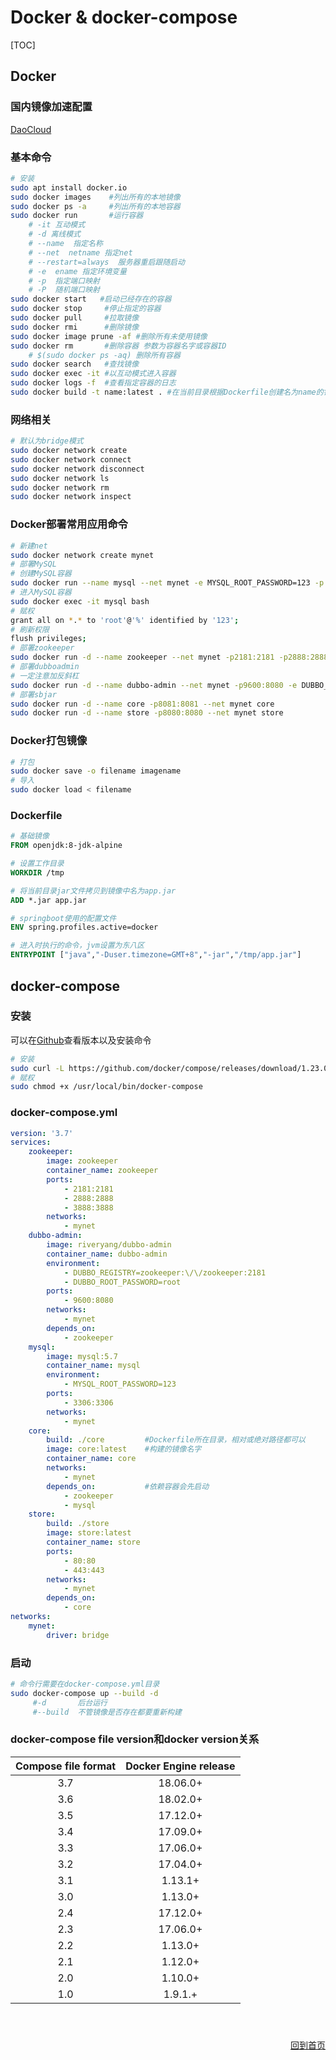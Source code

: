 # Docker & docker-compose

[TOC]

## Docker

### 国内镜像加速配置

[DaoCloud](https://www.daocloud.io/mirror)

### 基本命令

```bash
# 安装
sudo apt install docker.io
sudo docker images    #列出所有的本地镜像
sudo docker ps -a     #列出所有的本地容器
sudo docker run       #运行容器
    # -it 互动模式
    # -d 离线模式
    # --name  指定名称
    # --net  netname 指定net
    # --restart=always  服务器重启跟随启动
    # -e  ename 指定环境变量
    # -p  指定端口映射
    # -P  随机端口映射
sudo docker start   #启动已经存在的容器
sudo docker stop     #停止指定的容器
sudo docker pull     #拉取镜像
sudo docker rmi      #删除镜像
sudo docker image prune -af #删除所有未使用镜像
sudo docker rm       #删除容器 参数为容器名字或容器ID
    # $(sudo docker ps -aq) 删除所有容器
sudo docker search   #查找镜像
sudo docker exec -it #以互动模式进入容器
sudo docker logs -f  #查看指定容器的日志
sudo docker build -t name:latest . #在当前目录根据Dockerfile创建名为name的镜像
```

### 网络相关

```bash
# 默认为bridge模式
sudo docker network create
sudo docker network connect
sudo docker network disconnect
sudo docker network ls
sudo docker network rm
sudo docker network inspect
```

### Docker部署常用应用命令

```bash
# 新建net
sudo docker network create mynet
# 部署MySQL
# 创建MySQL容器
sudo docker run --name mysql --net mynet -e MYSQL_ROOT_PASSWORD=123 -p 3307:3306 -d mysql:5.7
# 进入MySQL容器
sudo docker exec -it mysql bash
# 赋权
grant all on *.* to 'root'@'%' identified by '123';
# 刷新权限
flush privileges;
# 部署zookeeper
sudo docker run -d --name zookeeper --net mynet -p2181:2181 -p2888:2888 -p3888:3888 zookeeper
# 部署dubboadmin
# 一定注意加反斜杠
sudo docker run -d --name dubbo-admin --net mynet -p9600:8080 -e DUBBO_REGISTRY="zookeeper:\/\/zookeeper:2181" -e DUBBO_ROOT_PASSWORD=root riveryang/dubbo-admin
# 部署sbjar
sudo docker run -d --name core -p8081:8081 --net mynet core
sudo docker run -d --name store -p8080:8080 --net mynet store
```

### Docker打包镜像

```bash
# 打包
sudo docker save -o filename imagename
# 导入
sudo docker load < filename
```



### Dockerfile

``` dockerfile
# 基础镜像
FROM openjdk:8-jdk-alpine

# 设置工作目录
WORKDIR /tmp

# 将当前目录jar文件拷贝到镜像中名为app.jar
ADD *.jar app.jar

# springboot使用的配置文件
ENV spring.profiles.active=docker

# 进入时执行的命令，jvm设置为东八区
ENTRYPOINT ["java","-Duser.timezone=GMT+8","-jar","/tmp/app.jar"]
```

## docker-compose

###  安装

可以在[Github](https://github.com/docker/compose/releases)查看版本以及安装命令

```bash
# 安装
sudo curl -L https://github.com/docker/compose/releases/download/1.23.0/docker-compose-`uname -s`-`uname -m` -o /usr/local/bin/docker-compose
# 赋权
sudo chmod +x /usr/local/bin/docker-compose
```

### docker-compose.yml

```yaml
version: '3.7'
services:
    zookeeper:
        image: zookeeper
        container_name: zookeeper
        ports: 
            - 2181:2181
            - 2888:2888
            - 3888:3888
        networks: 
            - mynet
    dubbo-admin:
        image: riveryang/dubbo-admin
        container_name: dubbo-admin
        environment:
            - DUBBO_REGISTRY=zookeeper:\/\/zookeeper:2181
            - DUBBO_ROOT_PASSWORD=root
        ports:
            - 9600:8080
        networks:
            - mynet
        depends_on:
            - zookeeper
    mysql:
        image: mysql:5.7
        container_name: mysql
        environment:
            - MYSQL_ROOT_PASSWORD=123
        ports: 
            - 3306:3306
        networks: 
            - mynet
    core: 
        build: ./core         #Dockerfile所在目录，相对或绝对路径都可以
        image: core:latest    #构建的镜像名字
        container_name: core
        networks: 
            - mynet
        depends_on:           #依赖容器会先启动
            - zookeeper
            - mysql
    store: 
        build: ./store
        image: store:latest
        container_name: store
        ports: 
            - 80:80
            - 443:443
        networks: 
            - mynet
        depends_on:
            - core
networks: 
    mynet:
        driver: bridge
```

### 启动

```bash
# 命令行需要在docker-compose.yml目录
sudo docker-compose up --build -d
     #-d       后台运行
     #--build  不管镜像是否存在都要重新构建
```

### docker-compose file version和docker version关系

| Compose file format | Docker Engine release |
| :-----------------: | :-------------------: |
|         3.7         |       18.06.0+        |
|         3.6         |       18.02.0+        |
|         3.5         |       17.12.0+        |
|         3.4         |       17.09.0+        |
|         3.3         |       17.06.0+        |
|         3.2         |       17.04.0+        |
|         3.1         |        1.13.1+        |
|         3.0         |        1.13.0+        |
|         2.4         |       17.12.0+        |
|         2.3         |       17.06.0+        |
|         2.2         |        1.13.0+        |
|         2.1         |        1.12.0+        |
|         2.0         |        1.10.0+        |
|         1.0         |        1.9.1.+        |



<p align="right" style="padding-top:40px"><a href="https://zcteo.github.io/">回到首页</a></p>